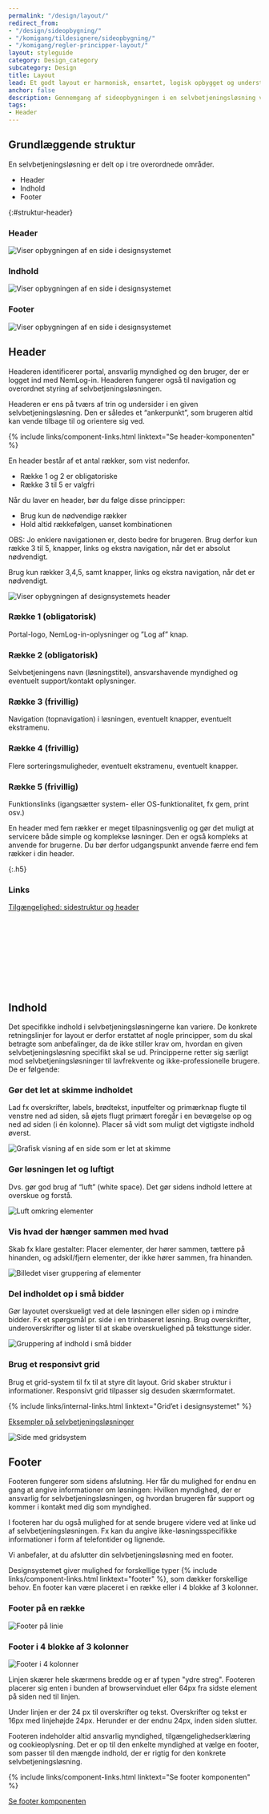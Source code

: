 ```yaml
---
permalink: "/design/layout/"
redirect_from:
- "/design/sideopbygning/"
- "/komigang/tildesignere/sideopbygning/"
- "/komigang/regler-principper-layout/"
layout: styleguide
category: Design_category
subcategory: Design
title: Layout
lead: Et godt layout er harmonisk, ensartet, logisk opbygget og understøtter brugerens handlinger. Det er således både behageligt for øjet og let for brugeren at anvende.
anchor: false
description: Gennemgang af sideopbygningen i en selvbetjeningsløsning ved brug af FDS - set fra et UX perspektiv.
tags:
- Header
---
```


## Grundlæggende struktur

En selvbetjeningsløsning er delt op i tre overordnede områder.

- Header
- Indhold
- Footer

{:#struktur-header}
### Header

<img src="{{ site.baseurl }}/assets/img/descriptionimages/Header_eksempel.svg" class="bg-darkgrey p-5" alt="Viser opbygningen af en side i designsystemet" />

### Indhold

<img src="{{ site.baseurl }}/assets/img/descriptionimages/Indhold_eksempel.svg" class="bg-darkgrey p-5" alt="Viser opbygningen af en side i designsystemet" />

### Footer

<img src="{{ site.baseurl }}/assets/img/descriptionimages/Footer_eksempel.svg" class="bg-darkgrey p-5" alt="Viser opbygningen af en side i designsystemet" />

## Header

Headeren identificerer portal, ansvarlig myndighed og den bruger, der er logget ind med NemLog-in. Headeren fungerer også til navigation og overordnet styring af selvbetjeningsløsningen.

Headeren er ens på tværs af trin og undersider i en given selvbetjeningsløsning. Den er således et “ankerpunkt”, som brugeren altid kan vende tilbage til og orientere sig ved.

{% include links/component-links.html linktext="Se header-komponenten" %}

En header består af et antal rækker, som vist nedenfor.

- Række 1 og 2 er obligatoriske
- Række 3 til 5 er valgfri

Når du laver en header, bør du følge disse principper:

- Brug kun de nødvendige rækker
- Hold altid rækkefølgen, uanset kombinationen

OBS: Jo enklere navigationen er, desto bedre for brugeren.
Brug derfor kun række 3 til 5, knapper, links og ekstra navigation, når det er absolut nødvendigt.

Brug kun rækker 3,4,5, samt knapper, links og ekstra navigation, når det er nødvendigt.

<div><img src="{{ site.baseurl }}/assets/img/descriptionimages/header-opbygning.png" alt="Viser opbygningen af designsystemets header" /></div>

<h3 class="h5">Række 1 (obligatorisk)</h3>

Portal-logo, NemLog-in-oplysninger og ”Log af” knap.

<h3 class="h5">Række 2 (obligatorisk)</h3>

Selvbetjeningens navn (løsningstitel), ansvarshavende myndighed og eventuelt support/kontakt oplysninger.

<h3 class="h5">Række 3 (frivillig)</h3>

Navigation (topnavigation) i løsningen, eventuelt knapper, eventuelt ekstramenu.

<h3 class="h5">Række 4 (frivillig)</h3>

Flere sorteringsmuligheder, eventuelt ekstramenu, eventuelt knapper.

<h3 class="h5">Række 5 (frivillig)</h3>

Funktionslinks (igangsætter system- eller OS-funktionalitet, fx gem, print osv.)

En header med fem rækker er meget tilpasningsvenlig og gør det muligt at servicere både simple og komplekse løsninger. Den er også kompleks at anvende for brugerne. Du bør derfor udgangspunkt anvende færre end fem rækker i din header.

{:.h5}
### Links
<a href="https://www.w3.org/WAI/tutorials/page-structure/headings/#main-heading-after-navigation" class="icon-link">Tilgængelighed: sidestruktur og header<svg class="icon-svg" focusable="false" aria-hidden="true"><use xlink:href="#open-in-new"></use></svg></a>

## Indhold

Det specifikke indhold i selvbetjeningsløsningerne kan variere. De konkrete retningslinjer for layout er derfor erstattet af nogle principper, som du skal betragte som anbefalinger, da de ikke stiller krav om, hvordan en given selvbetjeningsløsning specifikt skal se ud. Principperne retter sig særligt mod selvbetjeningsløsninger til lavfrekvente og ikke-professionelle brugere. De er følgende:

<div class="row">
    <div class="col-12 col-lg-5 bg-alternative">
        <h3 class="h5">Gør det let at skimme indholdet</h3>
        <p>Lad fx overskrifter, labels, brødtekst, inputfelter og primærknap flugte til venstre ned ad siden, så øjets flugt primært foregår i en bevægelse op og ned ad siden (i én kolonne). Placer så vidt som muligt det vigtigste indhold øverst.</p>
    </div>
    <div class="col-12 col-lg-7 bg-darkgrey text-align-center">
        <img src="{{ site.baseurl }}/assets/img/descriptionimages/Skimme.svg" class="my-5 mx-2" alt="Grafisk visning af en side som er let at skimme" />
    </div>
</div>

<div class="row mt-5">
    <div class="col-12 col-lg-5 bg-alternative">
        <h3 class="h5">Gør løsningen let og luftigt</h3>
        <p>Dvs. gør god brug af “luft” (white space). Det gør sidens indhold lettere at overskue og forstå.</p>
    </div>
    <div class="col-12 col-lg-7 bg-darkgrey align-text-center">
        <img src="{{ site.baseurl }}/assets/img/descriptionimages/Let_og_luftig.svg" class="my-5 mx-2" alt="Luft omkring elementer" />
    </div>
</div>
<div class="row mt-5">
    <div class="col-12 col-lg-5 bg-alternative">
        <h3 class="h5">Vis hvad der hænger sammen med hvad</h3>
        <p>Skab fx klare gestalter: Placer elementer, der hører sammen, tættere på hinanden, og adskil/fjern elementer, der ikke hører sammen, fra hinanden.</p>
    </div>
    <div class="col-12 col-lg-7 bg-darkgrey align-text-center">
        <img src="{{ site.baseurl }}/assets/img/descriptionimages/Sammenhaenge.svg" class="my-5 mx-2" alt="Billedet viser gruppering af elementer" />
    </div>
</div>
<div class="row mt-5">
    <div class="col-12 col-lg-5 bg-alternative">
        <h3 class="h5">Del indholdet op i små bidder</h3>
        <p>Gør layoutet overskueligt ved at dele løsningen eller siden op i mindre bidder. Fx et spørgsmål pr. side i en trinbaseret løsning. Brug overskrifter, underoverskrifter og lister til at skabe overskuelighed på teksttunge sider.</p>
    </div>
    <div class="col-12 col-lg-7 bg-darkgrey align-text-center">
        <img src="{{ site.baseurl }}/assets/img/descriptionimages/Del_op_i_trin.svg" class="my-5 mx-2" alt="Gruppering af indhold i små bidder" />
    </div>
</div>
<div class="row mt-5">
    <div class="col-12 col-lg-5 bg-alternative">
       <h3 class="h5">Brug et responsivt grid</h3>
       <p>Brug et grid-system til fx til at styre dit layout. Grid skaber struktur i informationer. Responsivt grid tilpasser sig desuden skærmformatet.</p>
       <p>{% include links/internal-links.html linktext="Grid’et i designsystemet" %}</p>
       <p><a href="/eksempler/">Eksempler på selvbetjeningsløsninger</a></p>
    </div>
    <div class="col-12 col-lg-7 bg-darkgrey align-text-center">
        <img src="{{ site.baseurl }}/assets/img/descriptionimages/Brug_et_grid.svg" class="my-5 mx-2" alt="Side med gridsystem" />
    </div>
</div>

## Footer

Footeren fungerer som sidens afslutning. Her får du mulighed for endnu en gang at angive informationer om løsningen: Hvilken myndighed, der er ansvarlig for selvbetjeningsløsningen, og hvordan brugeren får support og kommer i kontakt med dig som myndighed.

I footeren har du også mulighed for at sende brugere videre ved at linke ud af selvbetjeningsløsningen. Fx kan du angive ikke-løsningsspecifikke informationer i form af telefontider og lignende.

Vi anbefaler, at du afslutter din selvbetjeningsløsning med en footer.

Designsystemet giver mulighed for forskellige typer {% include links/component-links.html linktext="footer" %}, som dækker forskellige behov. En footer kan være placeret i en række eller i 4 blokke af 3 kolonner.

<h3 class="h4">Footer på en række</h3>

<div><img src="{{ site.baseurl }}/assets/img/descriptionimages/footer-paa-en-linje.png" alt="Footer på linie" /></div>

<h3 class="h4">Footer i 4 blokke af 3 kolonner</h3>

<div><img src="{{ site.baseurl }}/assets/img/descriptionimages/footer-i-4-blokke-af-3-kolonner.png" alt="Footer i 4 kolonner"></div>

Linjen skærer hele skærmens bredde og er af typen "ydre streg". Footeren placerer sig enten i bunden af browservinduet eller 64px fra sidste element på siden ned til linjen.

Under linjen er der 24 px til overskrifter og tekst. Overskrifter og tekst er 16px med linjehøjde 24px. Herunder er der endnu 24px, inden siden slutter.

Footeren indeholder altid ansvarlig myndighed, tilgængelighedserklæring og cookieoplysning. Det er op til den enkelte myndighed at vælge en footer, som passer til den mængde indhold, der er rigtig for den konkrete selvbetjeningsløsning.

{% include links/component-links.html linktext="Se footer komponenten" %}

<a href="/komponenter/footer/">Se footer komponenten</a>
